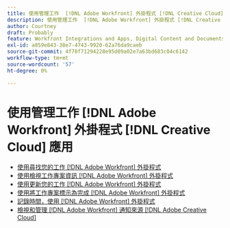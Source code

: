 ```yaml
---
title: 使用管理工作  [!DNL Adobe Workfront] 外掛程式 [!DNL Creative Cloud] 應用
description: 使用管理工作  [!DNL Adobe Workfront] 外掛程式 [!DNL Creative Cloud] 應用
author: Courtney
draft: Probably
feature: Workfront Integrations and Apps, Digital Content and Documents
exl-id: a859e843-38e7-4743-9920-62a76da9caeb
source-git-commit: 4f70f71294228e95d09a02e7a63bd683c04c6142
workflow-type: tm+mt
source-wordcount: '57'
ht-degree: 0%

---
```


# 使用管理工作  [!DNL Adobe Workfront] 外掛程式 [!DNL Creative Cloud] 應用

* [使用尋找您的工作 [!DNL Adobe Workfront] 外掛程式](/help/quicksilver/workfront-integrations-and-apps/adobe-workfront-for-creative-cloud/wf-cc-find-work.md)
* [使用檢視工作專案資訊 [!DNL Adobe Workfront] 外掛程式](/help/quicksilver/workfront-integrations-and-apps/adobe-workfront-for-creative-cloud/wf-cc-view-work-info.md)
* [使用更新您的工作 [!DNL Adobe Workfront] 外掛程式](/help/quicksilver/workfront-integrations-and-apps/adobe-workfront-for-creative-cloud/wf-cc-update.md)
* [使用將工作專案標示為完成 [!DNL Adobe Workfront] 外掛程式](/help/quicksilver/workfront-integrations-and-apps/adobe-workfront-for-creative-cloud/wf-cc-complete.md)
* [記錄時間，使用 [!DNL Adobe Workfront] 外掛程式](/help/quicksilver/workfront-integrations-and-apps/adobe-workfront-for-creative-cloud/wf-cc-log-time.md)
* [檢視和管理 [!DNL Adobe Workfront] 通知來源 [!DNL Adobe Creative Cloud]](/help/quicksilver/workfront-integrations-and-apps/adobe-workfront-for-creative-cloud/wf-cc-notifications.md)
